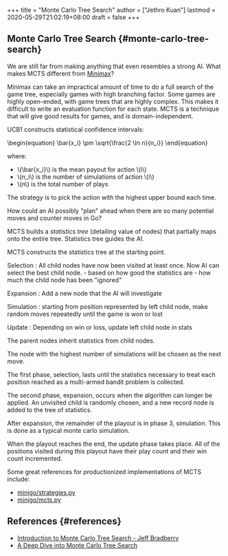 +++
title = "Monte Carlo Tree Search"
author = ["Jethro Kuan"]
lastmod = 2020-05-29T21:02:19+08:00
draft = false
+++

## Monte Carlo Tree Search {#monte-carlo-tree-search}

We are still far from making anything that even resembles a strong AI.
What makes MCTS different from [Minimax](https://en.wikipedia.org/wiki/Minimax)?

Minimax can take an impractical amount of time to do a full search of
the game tree, especially games with high branching factor. Some games
are highly open-ended, with game trees that are highly complex. This
makes it difficult to write an evaluation function for each state.
MCTS is a technique that will give good results for games, and is
domain-independent.

UCB1 constructs statistical confidence intervals:

\begin{equation}
\bar{x_i} \pm \sqrt{\frac{2 \ln n}{n_i}}
\end{equation}

where:

- \\(\bar{x_i}\\) is the mean payout for action \\(i\\)
- \\(n_i\\) is the number of simulations of action \\(i\\)
- \\(n\\) is the total number of plays

The strategy is to pick the action with the highest upper bound each time.

How could an AI possibly "plan" ahead when there are so many potential
moves and counter moves in Go?

MCTS builds a _statistics tree_ (detailing value of nodes) that
partially maps onto the entire tree. Statistics tree guides the AI.

MCTS constructs the statistics tree at the starting point.

Selection
: All child nodes have now been visited at least once.
Now AI can select the best child node. - based on how good the statistics are - how much the child node has been "ignored"

Expansion
: Add a new node that the AI will investigate

Simulation
: starting from position represented by left child node,
make random moves repeatedly until the game is won or lost

Update
: Depending on win or loss, update left child node in stats

The parent nodes inherit statistics from child nodes.

The node with the highest number of simulations will be chosen as the
next move.

The first phase, selection, lasts until the statistics necessary to
treat each position reached as a multi-armed bandit problem is
collected.

The second phase, expansion, occurs when the algorithm can longer be
applied. An unvisited child is randomly chosen, and a new record node
is added to the tree of statistics.

After expansion, the remainder of the playout is in phase 3,
simulation. This is done as a typical monte carlo simulation.

When the playout reaches the end, the update phase takes place. All of
the positions visited during this playout have their play count and
their win count incremented.

Some great references for productionized implementations of MCTS
include:

- [minigo/strategies.py](https://github.com/tensorflow/minigo/blob/master/strategies.py)
- [minigo/mcts.py](https://github.com/tensorflow/minigo/blob/master/mcts.py)

## References {#references}

- [Introduction to Monte Carlo Tree Search - Jeff Bradberry](https://jeffbradberry.com/posts/2015/09/intro-to-monte-carlo-tree-search/)
- [A Deep Dive into Monte Carlo Tree Search](http://www.moderndescartes.com/essays/deep%5Fdive%5Fmcts/)
